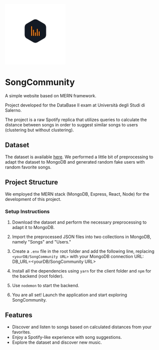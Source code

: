 ![SongCommunity Logo](/client/src/style/trylogo.png) 

# SongCommunity 
A simple website based on MERN framework.

Project developed for the DataBase II exam at Università degli Studi di Salerno.

The project is a raw Spotify replica that utilizes queries to calculate the distance between songs in order to suggest similar songs to users (clustering but without clustering).

## Dataset

The dataset is available [here](https://www.kaggle.com/datasets/maharshipandya/-spotify-tracks-dataset?resource=download). We performed a little bit of preprocessing to adapt the dataset to MongoDB and generated random fake users with random favorite songs.

## Project Structure

We employed the MERN stack (MongoDB, Express, React, Node) for the development of this project.

### Setup Instructions

1. Download the dataset and perform the necessary preprocessing to adapt it to MongoDB.
2. Import the preprocessed JSON files into two collections in MongoDB, namely "Songs" and "Users."
3. Create a `.env` file in the root folder and add the following line, replacing `<yourDB/SongCommunity URL>` with your MongoDB connection URL:
  DB_URL=<yourDB/SongCommunity URL>

4. Install all the dependencies using `yarn` for the client folder and `npm` for the backend (root folder).
5. Use `nodemon` to start the backend.
6. You are all set! Launch the application and start exploring SongCommunity.

## Features

- Discover and listen to songs based on calculated distances from your favorites.
- Enjoy a Spotify-like experience with song suggestions.
- Explore the dataset and discover new music.



